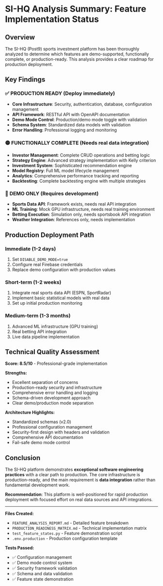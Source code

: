 # SI-HQ Analysis Summary: Feature Implementation Status

## Overview

The SI-HQ (Post9) sports investment platform has been thoroughly analyzed to determine which features are demo-supported, functionally complete, or production-ready. This analysis provides a clear roadmap for production deployment.

## Key Findings

### ✅ **PRODUCTION READY** (Deploy immediately)
- **Core Infrastructure**: Security, authentication, database, configuration management
- **API Framework**: RESTful API with OpenAPI documentation  
- **Demo Mode Control**: Production/demo mode toggle with validation
- **Schema System**: Standardized data models with validation
- **Error Handling**: Professional logging and monitoring

### 🟡 **FUNCTIONALLY COMPLETE** (Needs real data integration)
- **Investor Management**: Complete CRUD operations and betting logic
- **Strategy Engine**: Advanced strategy implementation with Kelly criterion
- **Investment System**: Sophisticated recommendation engine
- **Model Registry**: Full ML model lifecycle management
- **Analytics**: Comprehensive performance tracking and reporting
- **Backtesting**: Complete backtesting engine with multiple strategies

### 🔴 **DEMO ONLY** (Requires development)
- **Sports Data API**: Framework exists, needs real API integration
- **ML Training**: Mock GPU infrastructure, needs real training environment
- **Betting Execution**: Simulation only, needs sportsbook API integration
- **Weather Integration**: References only, needs implementation

## Production Deployment Path

### Immediate (1-2 days)
1. Set `DISABLE_DEMO_MODE=true`
2. Configure real Firebase credentials
3. Replace demo configuration with production values

### Short-term (1-2 weeks)
1. Integrate real sports data API (ESPN, SportRadar)
2. Implement basic statistical models with real data
3. Set up initial production monitoring

### Medium-term (1-3 months)
1. Advanced ML infrastructure (GPU training)
2. Real betting API integration
3. Live data pipeline implementation

## Technical Quality Assessment

**Score: 8.5/10** - Professional-grade implementation

**Strengths:**
- Excellent separation of concerns
- Production-ready security and infrastructure  
- Comprehensive error handling and logging
- Schema-driven development approach
- Clear demo/production mode separation

**Architecture Highlights:**
- Standardized schemas (v2.0)
- Professional configuration management
- Security-first design with headers and validation
- Comprehensive API documentation
- Fail-safe demo mode control

## Conclusion

The SI-HQ platform demonstrates **exceptional software engineering practices** with a clear path to production. The core infrastructure is production-ready, and the main requirement is **data integration** rather than fundamental development work.

**Recommendation**: This platform is well-positioned for rapid production deployment with focused effort on real data sources and API integrations.

---

**Files Created:**
- `FEATURE_ANALYSIS_REPORT.md` - Detailed feature breakdown
- `PRODUCTION_READINESS_MATRIX.md` - Technical implementation matrix
- `test_feature_states.py` - Feature demonstration script  
- `.env.production` - Production configuration template

**Tests Passed:**
- ✅ Configuration management
- ✅ Demo mode control system
- ✅ Security framework validation
- ✅ Schema and data validation
- ✅ Feature state demonstration